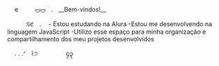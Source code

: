 
ㅤ eㅤㅤㅤ~~◡◡~~ㅤ.ㅤ__Bem-vindos!__



ㅤㅤㅤ 𝒢𑄺ㅤ.ㅤ  - Estou estudando na Alura
               -Estou me desenvolvendo na linguagem JavaScript
               -Utilizo esse espaço para minha organização e compartilhamento dos meu projetos desenvolvidos
  

ㅤ . . .ᐟㅤ꒰੭ㅤㅤㅤㅤㅤ၄၃
